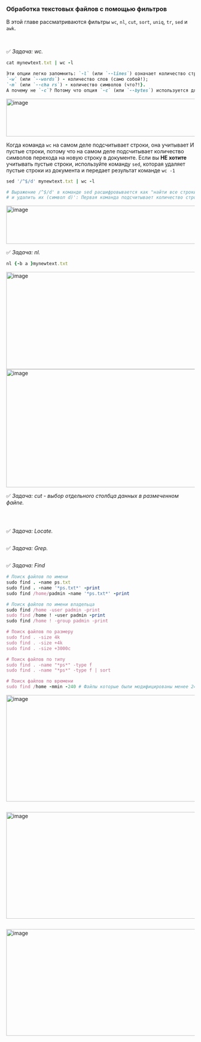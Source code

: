### Обработка текстовых файлов с помощью фильтров

В этой главе рассматриваются фильтры `wc`, `nl`, `cut`, `sort`, `uniq`, `tr`, `sed` и `awk`.



<br>

:white_check_mark: _Задача: <a name='1'>wc</a>._

```ruby
cat mynewtext.txt | wc -l

```

```ruby
Эти опции легко запомнить: `-l` (или `--lines`) означает количество строк (понятное дело!}; 
`-w` (или `--words`) - количество слов (само собой!); 
`-m` (или `--cha rs`) - количество символов (что?!}. 
А почему не `-с`? Потому что опция `-с` (или `--bytes`) используется для подсчета байтов в документе
```
<img width="1452" height="101" alt="image" src="https://github.com/user-attachments/assets/0d04a151-5a2b-40c4-8c87-62d4ba9c1b73" />


Когда команда `wc` на самом деле подсчитывает строки, она учитывает И пустые строки, потому что на самом деле подсчитывает количество символов перехода на новую строку в документе. Если вы **НЕ хотите** учитывать пустые строки, используйте команду `sed`, которая удаляет пустые строки из документа и передает результат команде `wc -1`

```ruby
sed '/^$/d' mynewtext.txt | wc -l

# Выражение /^$/d' в команде sed расшифровывается как "найти все строки, в которых между началом (символ ^) и концом (символ $) ничего нет,
# и удалить их (символ d)': Первая команда подсчитывает количество строк в mynewtext.txt (9); а без учета пустых строк мы получаем (7)
```
<img width="1452" height="102" alt="image" src="https://github.com/user-attachments/assets/b3c6c33a-9d0d-4a1f-afce-63c57c4bc133" />  




<br>

:white_check_mark: _Задача: <a name='1'>nl</a>._

```ruby
nl {-b a }mynewtext.txt
```
<img width="1449" height="260" alt="image" src="https://github.com/user-attachments/assets/5beb7c24-2bb4-45ec-a4bc-ce19cd8fd109" />

<img width="1690" height="316" alt="image" src="https://github.com/user-attachments/assets/33cf66c9-4b48-4d13-8498-c365c8e06a71" />  



<br>

:white_check_mark: _Задача: <a name='1'>cut - выбор отдельноrо столбца данных в размеченном файnе</a>._

```ruby

```



<br>

:white_check_mark: _Задача: <a name='1'>Locate</a>._

```ruby

```




:white_check_mark: _Задача: <a name='1'>Grep</a>._

```ruby

```




:white_check_mark: _Задача: <a name='1'>Find</a>_

```ruby
# Поиск файлов по имени
sudo find . -name ps.txt
sudo find . -name '*ps.txt*' -print
sudo find /home/padmin -name '*ps.txt*' -print

# Поиск файлов по имени владельца
sudo find /home -user padmin -print
sudo find /home ! -user padmin -print
sudo find /home ! -group padmin -print

# Поиск файлов по размеру
sudo find . -size 4k
sudo find . -size +4k
sudo find . -size +3000c

# Поиск файлов по типу
sudo find . -name "*ps*" -type f
sudo find . -name "*ps*" -type f | sort

# Поиск файлов по времени
sudo find /home -mmin -240 # Файлы которые были модифицированы менее 240 минут назад


```

<img width="1100" height="285" alt="image" src="https://github.com/user-attachments/assets/c41f48f8-d284-41d9-981d-0e6a41fe2d82" />

```ruby

```

<img width="1100" height="285" alt="image" src="https://github.com/user-attachments/assets/3d91a202-31f2-4574-8f49-cea293b1b4fc" />

```ruby

```

<img width="1100" height="285" alt="image" src="https://github.com/user-attachments/assets/692c486a-e78c-4774-a9df-329b0f4740e1" />



